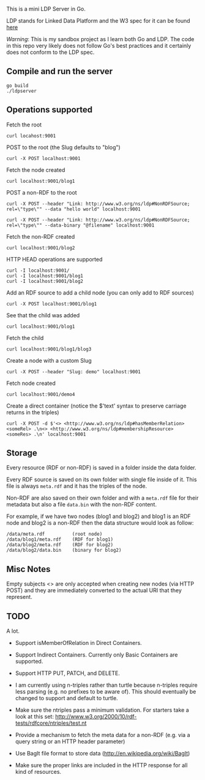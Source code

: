 This is a mini LDP Server in Go.

LDP stands for Linked Data Platform and the W3 spec for it can be found [here]( http://www.w3.org/TR/ldp/)

*Warning*: This is my sandbox project as I learn both Go and LDP. The code in this repo very likely does not follow Go's best practices and it certainly does not conform to the LDP spec.


## Compile and run the server
    go build
    ./ldpserver


## Operations supported
Fetch the root

    curl locahost:9001

POST to the root (the Slug defaults to "blog")

    curl -X POST localhost:9001

Fetch the node created

    curl localhost:9001/blog1

POST a non-RDF to the root

    curl -X POST --header "Link: http://www.w3.org/ns/ldp#NonRDFSource; rel=\"type\"" --data "hello world" localhost:9001

    curl -X POST --header "Link: http://www.w3.org/ns/ldp#NonRDFSource; rel=\"type\"" --data-binary "@filename" localhost:9001

Fetch the non-RDF created

    curl localhost:9001/blog2

HTTP HEAD operations are supported

    curl -I localhost:9001/
    curl -I localhost:9001/blog1
    curl -I localhost:9001/blog2

Add an RDF source to add a child node (you can only add to RDF sources)

    curl -X POST localhost:9001/blog1

See that the child was added

    curl localhost:9001/blog1

Fetch the child

    curl localhost:9001/blog1/blog3

Create a node with a custom Slug

    curl -X POST --header "Slug: demo" localhost:9001

Fetch node created

    curl localhost:9001/demo4

Create a direct container (notice the $'text' syntax to preserve carriage returns in the triples) 

    curl -X POST -d $'<> <http://www.w3.org/ns/ldp#hasMemberRelation> <someRel> .\n<> <http://www.w3.org/ns/ldp#membershipResource> <someRes> .\n' localhost:9001


## Storage
Every resource (RDF or non-RDF) is saved in a folder inside the data folder.

Every RDF source is saved on its own folder with single file inside of it. This file is always `meta.rdf` and it has the triples of the node.

Non-RDF are also saved on their own folder and with a `meta.rdf` file for their metadata but also a file `data.bin` with the non-RDF content.

For example, if we have two nodes (blog1 and blog2) and blog1 is an RDF node and blog2 is a non-RDF then the data structure would look as follow:

    /data/meta.rdf          (root node)
    /data/blog1/meta.rdf    (RDF for blog1)
    /data/blog2/meta.rdf    (RDF for blog2)
    /data/blog2/data.bin    (binary for blog2)


## Misc Notes
Empty subjects <> are only accepted when creating new nodes (via HTTP POST) and they are immediately converted to the actual URI that they represent.


## TODO
A lot. 

* Support isMemberOfRelation in Direct Containers.

* Support Indirect Containers. Currently only Basic Containers are supported.

* Support HTTP PUT, PATCH, and DELETE. 

* I am currently using n-triples rather than turtle because n-triples require less parsing (e.g. no prefixes to be aware of). This should eventually be changed to support and default to turtle.

* Make sure the ntriples pass a minimum validation. For starters take a look at this set: http://www.w3.org/2000/10/rdf-tests/rdfcore/ntriples/test.nt

* Provide a mechanism to fetch the meta data for a non-RDF (e.g. via a query string or an HTTP header parameter)

* Use BagIt file format to store data (http://en.wikipedia.org/wiki/BagIt)

* Make sure the proper links are included in the HTTP response for all kind of resources. 